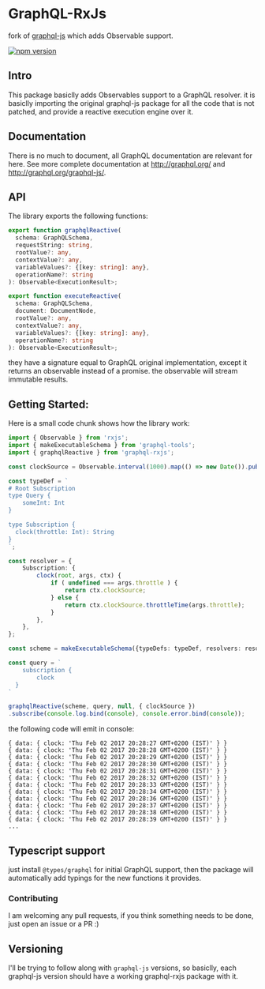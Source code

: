 # GraphQL-RxJs

fork of [graphql-js](https://github.com/graphql/graphql-js) which adds Observable support.

[![npm version](https://badge.fury.io/js/graphql-rxjs.svg)](http://badge.fury.io/js/graphql-rxjs)

## Intro

This package basiclly adds Observables support to a GraphQL resolver.
it is basiclly importing the original graphql-js package for all the code that is not patched,
and provide a reactive execution engine over it.

## Documentation

There is no much to document, all GraphQL documentation are relevant for here.
See more complete documentation at http://graphql.org/ and
http://graphql.org/graphql-js/.

## API

The library exports the following functions:

```typescript
export function graphqlReactive(
  schema: GraphQLSchema,
  requestString: string,
  rootValue?: any,
  contextValue?: any,
  variableValues?: {[key: string]: any},
  operationName?: string
): Observable<ExecutionResult>;

export function executeReactive(
  schema: GraphQLSchema,
  document: DocumentNode,
  rootValue?: any,
  contextValue?: any,
  variableValues?: {[key: string]: any},
  operationName?: string
): Observable<ExecutionResult>;
```

they have a signature equal to GraphQL original implementation,
except it returns an observable instead of a promise.
the observable will stream immutable results.

## Getting Started:

Here is a small code chunk shows how the library work:
```typescript
import { Observable } from 'rxjs';
import { makeExecutableSchema } from 'graphql-tools';
import { graphqlReactive } from 'graphql-rxjs';

const clockSource = Observable.interval(1000).map(() => new Date()).publishReplay(1).refCount();

const typeDef = `
# Root Subscription
type Query {
	someInt: Int
}

type Subscription {
  clock(throttle: Int): String
}
`;

const resolver = {
    Subscription: {
        clock(root, args, ctx) {
            if ( undefined === args.throttle ) {
                return ctx.clockSource;
            } else {
                return ctx.clockSource.throttleTime(args.throttle);
            }
        },
    },
};

const scheme = makeExecutableSchema({typeDefs: typeDef, resolvers: resolver});

const query = `
	subscription {
		clock
  }
`

graphqlReactive(scheme, query, null, { clockSource })
.subscribe(console.log.bind(console), console.error.bind(console));
```

the following code will emit in console:
```
{ data: { clock: 'Thu Feb 02 2017 20:28:27 GMT+0200 (IST)' } }
{ data: { clock: 'Thu Feb 02 2017 20:28:28 GMT+0200 (IST)' } }
{ data: { clock: 'Thu Feb 02 2017 20:28:29 GMT+0200 (IST)' } }
{ data: { clock: 'Thu Feb 02 2017 20:28:30 GMT+0200 (IST)' } }
{ data: { clock: 'Thu Feb 02 2017 20:28:31 GMT+0200 (IST)' } }
{ data: { clock: 'Thu Feb 02 2017 20:28:32 GMT+0200 (IST)' } }
{ data: { clock: 'Thu Feb 02 2017 20:28:33 GMT+0200 (IST)' } }
{ data: { clock: 'Thu Feb 02 2017 20:28:34 GMT+0200 (IST)' } }
{ data: { clock: 'Thu Feb 02 2017 20:28:36 GMT+0200 (IST)' } }
{ data: { clock: 'Thu Feb 02 2017 20:28:37 GMT+0200 (IST)' } }
{ data: { clock: 'Thu Feb 02 2017 20:28:38 GMT+0200 (IST)' } }
{ data: { clock: 'Thu Feb 02 2017 20:28:39 GMT+0200 (IST)' } }
...
```

## Typescript support

just install `@types/graphql` for initial GraphQL support,
then the package will automatically add typings for the new functions it provides.

### Contributing

I am welcoming any pull requests,
if you think something needs to be done, just open an issue or a PR :)

## Versioning

I'll be trying to follow along with `graphql-js` versions,
so basiclly, each graphql-js version should have a working graphql-rxjs package with it.

